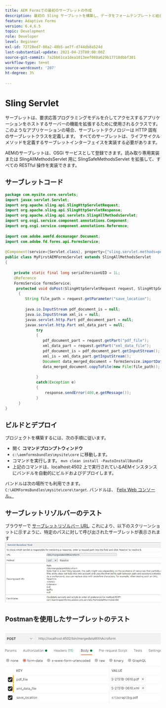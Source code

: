 ```yaml
---
title: AEM Formsでの最初のサーブレットの作成
description: 最初の Sling サーブレットを構築し、データをフォームテンプレートと結合します。
feature: Adaptive Forms
version: 6.4,6.5
topic: Development
role: Developer
level: Beginner
exl-id: 72728ed7-80a2-48b5-ae7f-d744db8a524d
last-substantial-update: 2021-04-23T00:00:00Z
source-git-commit: 7a2bb61ca1dea1013eef088a629b17718dbbf381
workflow-type: tm+mt
source-wordcount: '207'
ht-degree: 3%

---
```


# Sling Servlet

サーブレットは、要求応答プログラミングモデルを介してアクセスするアプリケーションをホストするサーバーの機能を拡張するために使用されるクラスです。 このようなアプリケーションの場合、サーブレットテクノロジーは HTTP 固有のサーブレットクラスを定義します。
すべてのサーブレットは、ライフサイクルメソッドを定義するサーブレットインターフェイスを実装する必要があります。


AEMのサーブレットは、OSGi サービスとして登録できます。読み取り専用実装または SlingAllMethodsServlet 用に SlingSafeMethodsServlet を拡張して、すべての RESTful 操作を実装できます。

## サーブレットコード

```java
package com.mysite.core.servlets;
import javax.servlet.Servlet;
import org.apache.sling.api.SlingHttpServletRequest;
import org.apache.sling.api.SlingHttpServletResponse;
import org.apache.sling.api.servlets.SlingAllMethodsServlet;
import org.osgi.service.component.annotations.Component;
import org.osgi.service.component.annotations.Reference;

import com.adobe.aemfd.docmanager.Document;
import com.adobe.fd.forms.api.FormsService;

@Component(service={Servlet.class}, property={"sling.servlet.methods=post", "sling.servlet.paths=/bin/mergedataWithAcroform"})
public class MyFirstAEMFormsServlet extends SlingAllMethodsServlet
{
    
    private static final long serialVersionUID = 1L;
    @Reference
    FormsService formsService;
     protected void doPost(SlingHttpServletRequest request, SlingHttpServletResponse response)
      { 
         String file_path = request.getParameter("save_location");
         
         java.io.InputStream pdf_document_is = null;
         java.io.InputStream xml_is = null;
         javax.servlet.http.Part pdf_document_part = null;
         javax.servlet.http.Part xml_data_part = null;
              try
              {
                 pdf_document_part = request.getPart("pdf_file");
                 xml_data_part = request.getPart("xml_data_file");
                 pdf_document_is = pdf_document_part.getInputStream();
                 xml_is = xml_data_part.getInputStream();
                 Document data_merged_document = formsService.importData(new Document(pdf_document_is), new Document(xml_is));
                 data_merged_document.copyToFile(new File(file_path));
                 
              }
              catch(Exception e)
              {
                  response.sendError(400,e.getMessage());
              }
      }
}
```

## ビルドとデプロイ

プロジェクトを構築するには、次の手順に従います。

* 開く **コマンドプロンプトウィンドウ**
* `c:\aemformsbundles\mysite\core` に移動します。
* コマンドを実行します。 `mvn clean install -PautoInstallBundle`
* 上記のコマンドは、localhost:4502 上で実行されているAEMインスタンスにバンドルを自動的にビルドおよびデプロイします。

バンドルは次の場所でも利用できます。 `C:\AEMFormsBundles\mysite\core\target`. バンドルは、 [Felix Web コンソール。](http://localhost:4502/system/console/bundles)


## サーブレットリゾルバーのテスト

ブラウザーで [サーブレットリゾルバー URL](http://localhost:4502/system/console/servletresolver?url=%2Fbin%2FmergedataWithAcroform&amp;method=POST). これにより、以下のスクリーンショットに示すように、特定のパスに対して呼び出されたサーブレットが表示されます
![servlet-resolver](assets/servlet-resolver.JPG)

## Postmanを使用したサーブレットのテスト

![Postmanを使用したサーブレットのテスト](assets/test-servlet-postman.JPG)
